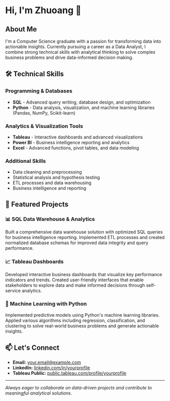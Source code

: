 # Hi, I'm Zhuoang 👋

## About Me
I'm a Computer Science graduate with a passion for transforming data into actionable insights. Currently pursuing a career as a Data Analyst, I combine strong technical skills with analytical thinking to solve complex business problems and drive data-informed decision making.

## 🛠️ Technical Skills

### Programming & Databases
- **SQL** - Advanced query writing, database design, and optimization
- **Python** - Data analysis, visualization, and machine learning libraries (Pandas, NumPy, Scikit-learn)

### Analytics & Visualization Tools
- **Tableau** - Interactive dashboards and advanced visualizations
- **Power BI** - Business intelligence reporting and analytics
- **Excel** - Advanced functions, pivot tables, and data modeling

### Additional Skills
- Data cleaning and preprocessing
- Statistical analysis and hypothesis testing
- ETL processes and data warehousing
- Business intelligence and reporting

## 🚀 Featured Projects

### 📊 SQL Data Warehouse & Analytics
Built a comprehensive data warehouse solution with optimized SQL queries for business intelligence reporting. Implemented ETL processes and created normalized database schemas for improved data integrity and query performance.

### 📈 Tableau Dashboards
Developed interactive business dashboards that visualize key performance indicators and trends. Created user-friendly interfaces that enable stakeholders to explore data and make informed decisions through self-service analytics.

### 🤖 Machine Learning with Python
Implemented predictive models using Python's machine learning libraries. Applied various algorithms including regression, classification, and clustering to solve real-world business problems and generate actionable insights.

## 📫 Let's Connect

- **Email:** [your.email@example.com](mailto:your.email@example.com)
- **LinkedIn:** [linkedin.com/in/yourprofile](https://www.linkedin.com/in/yourprofile)
- **Tableau Public:** [public.tableau.com/profile/yourprofile](https://public.tableau.com/profile/yourprofile)

---

*Always eager to collaborate on data-driven projects and contribute to meaningful analytical solutions.*
